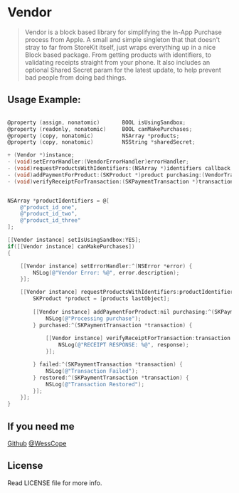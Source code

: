 # Vendor

> Vendor is a block based library for simplifying the In-App Purchase process from Apple.  A small and simple singleton that that doesn't stray to far from StoreKit itself, just wraps everything up in a nice Block based package. From getting products with identifiers, to validating receipts straight from your phone.  It also includes an optional Shared Secret param for the latest update, to help prevent bad people from doing bad things.

## Usage Example:
```objectivec

@property (assign, nonatomic)       BOOL isUsingSandbox;
@property (readonly, nonatomic)     BOOL canMakePurchases;
@property (copy, nonatomic)         NSArray *products;
@property (copy, nonatomic)         NSString *sharedSecret;

+ (Vendor *)instance;
- (void)setErrorHandler:(VendorErrorHandler)errorHandler;
- (void)requestProductsWithIdentifiers:(NSArray *)identifiers callback:(VendorProducts)callback;
- (void)addPaymentForProduct:(SKProduct *)product purchasing:(VendorTransactionPurchasing)purchasing purchased:(VendorTransactionPurchased)purchased failed:(VendorTransactionFailed)failed restored:(VendorTransactionRestored)restored;
- (void)verifyReceiptForTransaction:(SKPaymentTransaction *)transaction callback:(VendorVerifyReceipt)verifyReceipt;


NSArray *productIdentifiers = @[
	@"product_id_one",
	@"product_id_two",
	@"product_id_three"
];

[[Vendor instance] setIsUsingSandbox:YES];
if([[Vendor instance] canMakePurchases])
{

	[[Vendor instance] setErrorHandler:^(NSError *error) {
		NSLog(@"Vendor Error: %@", error.description);
	}];

	[[Vendor instance] requestProductsWithIdentifiers:productIdentifiers callback:^(NSArray *products) {
	    SKProduct *product = [products lastObject];
	
		[[Vendor instance] addPaymentForProduct:nil purchasing:^(SKPaymentTransaction *transaction) {
	        NSLog(@"Processing purchase");
	    } purchased:^(SKPaymentTransaction *transaction) {
        
			[[Vendor instance] verifyReceiptForTransaction:transaction callback:^(NSDictionary *response) {
				NSLog(@"RECEIPT RESPONSE: %@", response);
			}];

	    } failed:^(SKPaymentTransaction *transaction) {
	        NSLog(@"Transaction Failed");
	    } restored:^(SKPaymentTransaction *transaction) {
	        NSLog(@"Transaction Restored");
	    }];
	}];
}
```
## If you need me
[Github](http://www.github.com/wess)
[@WessCope](http://www.twitter.com/wess)

## License
Read LICENSE file for more info.